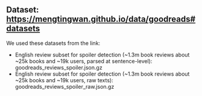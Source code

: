 ## Dataset: https://mengtingwan.github.io/data/goodreads#datasets
We used these datasets from the link: 
* English review subset for spoiler detection (~1.3m book reviews about ~25k books and ~19k users, parsed at sentence-level): goodreads_reviews_spoiler.json.gz
* English review subset for spoiler detection (~1.3m book reviews about ~25k books and ~19k users, raw texts): goodreads_reviews_spoiler_raw.json.gz

